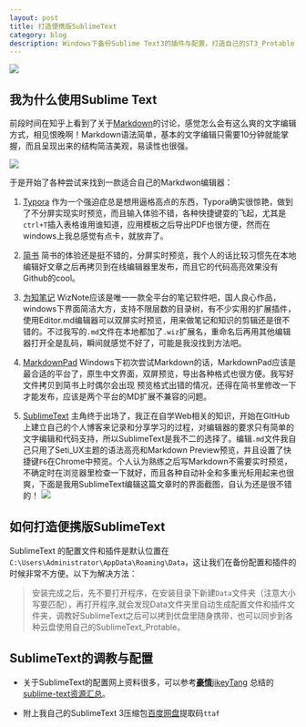 ```yaml
---
layout: post
title: 打造便携版SublimeText
category: blog
description: Windows下备份Sublime Text3的插件与配置，打造自己的ST3_Protable
---
```

![](http://7xrabv.com1.z0.glb.clouddn.com/sublime-text.png)

## 我为什么使用Sublime Text

前段时间在知乎上看到了关于[Markdown](https://www.zhihu.com/topic/19590742)的讨论，感觉怎么会有这么爽的文字编辑方式，相见恨晚啊！Markdown语法简单，基本的文字编辑只需要10分钟就能掌握，而且呈现出来的结构简洁美观，易读性也很强。

![](http://7xrabv.com1.z0.glb.clouddn.com/md.jpg)

于是开始了各种尝试来找到一款适合自己的Markdwon编辑器：

1. [Typora](http://sspai.com/30292) 作为一个强迫症总是想用逼格高点的东西，Typora确实很惊艳，做到了不分屏实现实时预览，而且输入体验不错，各种快捷键耍的飞起，尤其是`ctrl+T`插入表格谁用谁知道，应用模板之后导出PDF也很方便，然而在windows上我总感觉有点卡，就放弃了。

2. [简书](http://www.jianshu.com/users/5bab746a7eb5/latest_articles) 简书的体验还是挺不错的，分屏实时预览，我个人的话比较习惯先在本地编辑好文章之后再拷贝到在线编辑器里发布，而且它的代码高亮效果没有Github的cool。

3. [为知笔记](http://www.wiz.cn/download.html) WizNote应该是唯一一款全平台的笔记软件吧，国人良心作品，windows下界面简洁大方，支持不限层数的目录树，有不少实用的扩展插件，使用Editor.md编辑器可以双屏实时预览，用来做笔记和知识的剪辑还是很不错的。不过我写的`.md`文件在本地都加了`.wiz`扩展名，重命名后再用其他编辑器打开全是乱码，瞬间就感觉不好了，可能是我没找到方法吧。

4. [MarkdownPad](http://www.markdownpad.com/) Windows下初次尝试Markdown的话，MarkdownPad应该是最合适的平台了，原生中文界面，双屏预览，导出各种格式也很方便。我写好文件拷贝到简书上时偶尔会出现
预览格式出错的情况，还得在简书里修改一下才能发布，应该是两个平台的MD扩展不兼容的问题。

5. [SublimeText](http://www.sublimetext.com/) 主角终于出场了，我正在自学Web相关的知识，开始在GItHub上建立自己的个人博客来记录和分享学习的过程，对编辑器的要求只有简单的文字编辑和代码支持，所以SublimeText是我不二的选择了。编辑`.md`文件我自己只用了Seti_UX主题的语法高亮和Markdown Preview预览，并且设置了快捷键`F6`在Chrome中预览。个人认为熟练之后写Markdown不需要实时预览，不确定时在浏览器里检查一下就好，而且各种自动补全和多重光标用起来也很爽，下面是我用SublimeText编辑这篇文章时的界面截图，自认为还是很不错的！
![](http://7xrabv.com1.z0.glb.clouddn.com/edit.jpg)

## 如何打造便携版SublimeText

SublimeText 的配置文件和插件是默认位置在`C:\Users\Administrator\AppData\Roaming\Data`，这让我们在备份配置和插件的时候非常不方便。以下为解决方法：

> 安装完成之后，先不要打开程序，在安装目录下新建`Data`文件夹（注意大小写要匹配），再打开程序,就会发现Data文件夹里自动生成配置文件和插件文件夹，调教好SublimeText之后可以拷到优盘里随身携带，也可以同步到各种云盘使用自己的SublimeText_Protable。

## SublimeText的调教与配置

* 关于SublimeText的配置网上资料很多，可以参考[**豪情**jikeyTang](https://github.com/jikeytang)
总结的[sublime-text资源汇总](https://github.com/jikeytang/sublime-text)。

* 附上我自己的SublimeText 3压缩包[百度网盘](http://pan.baidu.com/s/1sjSPowH)提取码`ttaf`

